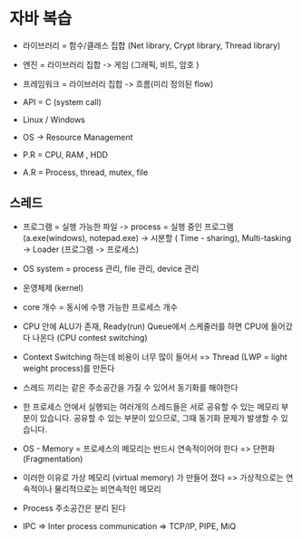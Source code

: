 # 자바 복습
* 라이브러리 = 함수/클래스 집합 (Net library, Crypt library, Thread library)
* 엔진 = 라이브러리 집합 -> 게임 (그래픽, 비트, 암호 )
* 프레임워크 = 라이브러리 집합 -> 흐름(미리 정의된 flow)

*  API = C (system call)
* Linux / Windows
* OS -> Resource Management 
* P.R = CPU, RAM , HDD
* A.R = Process, thread, mutex, file

## 스레드
* 프로그램  = 실행 가능한 파일 -> process = 실행 중인 프로그램 (a.exe(windows), notepad.exe) -> 시분할 ( Time - sharing), Multi-tasking -> Loader (프로그램 -> 프로세스) 
* OS system = process 관리, file 관리, device 관리

* 운영체제 (kernel) 
* core 개수 = 동시에 수행 가능한 프로세스 개수
* CPU 안에 ALU가 존재, Ready(run) Queue에서 스케줄러를 하면 CPU에 들어갔다 나온다 (CPU contest switching)
* Context Switching 하는데 비용이 너무 많이 들어서 => Thread (LWP = light weight process)를 만든다
* 스레드 끼리는 같은 주소공간을 가질 수 있어서 동기화를 해야한다
* 한 프로세스 안에서 실행되는 여러개의 스레드들은 서로 공유할 수 있는 메모리 부분이 있습니다. 공유할 수 있는 부분이 있으므로, 그때 동기화 문제가 발생할 수 있습니다. 

* OS - Memory = 프로세스의 메모리는 반드시 연속적이어야 한다 => 단편화 (Fragmentation)
* 이러한 이유로 가상 메모리 (virtual memory) 가 만들어 졌다 => 가상적으로는 연속적이나 물리적으로는 비연속적인 메모리

* Process 주소공간은 분리 된다
* IPC => Inter process communication => TCP/IP, PIPE, MiQ
